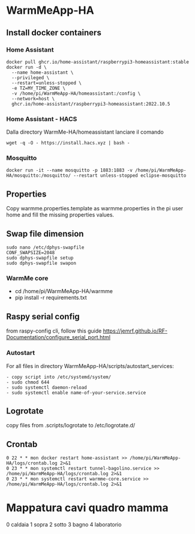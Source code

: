 # WarmMeApp-HA
## Install docker containers
### Home Assistant
```
docker pull ghcr.io/home-assistant/raspberrypi3-homeassistant:stable
docker run -d \
  --name home-assistant \
  --privileged \
  --restart=unless-stopped \
  -e TZ=MY_TIME_ZONE \
  -v /home/pi/WarmMeApp-HA/homeassistant:/config \
  --network=host \
  ghcr.io/home-assistant/raspberrypi3-homeassistant:2022.10.5
```

### Home Assistant - HACS
Dalla directory WarmMe-HA/homeassistant lanciare il comando
```
wget -q -O - https://install.hacs.xyz | bash -
```

### Mosquitto
```
docker run -it --name mosquitto -p 1883:1883 -v /home/pi/WarmMeApp-HA/mosquitto:/mosquitto/ --restart unless-stopped eclipse-mosquitto
```

## Properties
Copy warmme.properties.template as warmme.properties in the pi user home and fill the missing properties values.

## Swap file dimension
```
sudo nano /etc/dphys-swapfile
CONF_SWAPSIZE=2048
sudo dphys-swapfile setup
sudo dphys-swapfile swapon
```

### WarmMe core
- cd /home/pi/WarmMeApp-HA/warmme
- pip install -r requirements.txt

## Raspy serial config
from raspy-config cli, follow this guide
https://jemrf.github.io/RF-Documentation/configure_serial_port.html

### Autostart
For all files in directory WarmMeApp-HA/scripts/autostart_services:
```
- copy script into /etc/systemd/system/
- sudo chmod 644
- sudo systemctl daemon-reload
- sudo systemctl enable name-of-your-service.service
```

## Logrotate
copy files from .scripts/logrotate to /etc/logrotate.d/

## Crontab 
```
0 22 * * mon docker restart home-assistant >> /home/pi/WarmMeApp-HA/logs/crontab.log 2>&1
0 23 * * mon systemctl restart tunnel-bagolino.service >> /home/pi/WarmMeApp-HA/logs/crontab.log 2>&1
0 23 * * mon systemctl restart warmme-core.service >> /home/pi/WarmMeApp-HA/logs/crontab.log 2>&1
```

# Mappatura cavi quadro mamma
0 caldaia
1 sopra
2 sotto
3 bagno
4 laboratorio






